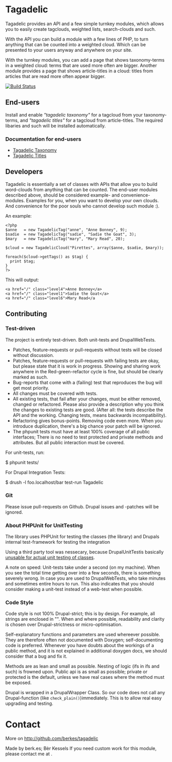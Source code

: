 # Tagadelic #
Tagadelic provides an API and a few simple turnkey modules, which allows you to easily create tagclouds, weighted lists, search-clouds and such.

With the API you can build a module with a few lines of PHP, to turn anything that can be counted into a weighted cloud. Which can be presented to your users anyway and anywhere on your site.

With the turnkey modules, you can add a page that shows taxonomy-terms in a weighted cloud: terms that are used more often are bigger. Another module provides a page that shows article-titles in a cloud: titles from articles that are read more often appear bigger.

[![Build Status](https://travis-ci.org/berkes/tagadelic.png?branch=develop)](https://travis-ci.org/berkes/tagadelic)

## End-users ##
Install and enable _"tagadelic taxonomy"_ for a tagcloud from your
taxonomy-terms, and _"tagadelic titles"_ for a tagcloud from
article-titles. The required libaries and such will be installed
automatically.

### Documentation for end-users ###

* [Tagadelic Taxonomy](https://github.com/berkes/tagadelic/wiki/Tagadelic-Taxonomy)
* [Tagadelic Titles](https://github.com/berkes/tagadelic/wiki/Tagadelic-Titles)

## Developers ##

Tagadelic is essentially a set of classes with APIs that allow you to
build word-clouds from anything that can be counted. The end-user
modules described above, should be considered example- and
convenience-modules. Examples for you, when you want to develop your own
clouds. And convenience for the poor souls who cannot develop such
module :).

An example:

    <?php
    $anne   = new TagadelicTag("anne", "Anne Bonney", 9);
    $sadie  = new TagadelicTag("sadie", "Sadie the Goat", 3);
    $mary   = new TagadelicTag("mary", "Mary Read", 20);

    $cloud = new TagadelicCloud("Pirettes", array($anne, $sadie, $mary));

    foreach($cloud->getTags() as $tag) {
      print $tag;
    }
    ?>

This will output:

    <a href="/" class="level4">Anne Bonney</a>
    <a href="/" class="level1">Sadie the Goat</a>
    <a href="/" class="level6">Mary Read</a

## Contributing ##

### Test-driven ###
The project is entirely test-driven. Both unit-tests and DrupalWebTests.

* Patches, feature-requests or pull-requests without tests will be closed without discussion.
* Patches, feature-requests or pull-requests with failing tests are okay, but please state that it is work in progress. Showing and sharing work anywhere in the Red-green-refactor cycle is fine, but should be clearly marked as such.
* Bug-reports that come with a (failing) test that reproduces the bug will get most priority.
* All changes must be covered with tests.
* All existing tests, that fail after your changes, must be either removed, changed or refactored. Please also provide a description why you think the changes to existing tests are good. (After all: the tests describe the API and the working. Changing tests, means backwards incompatibility).
* Refactoring gives bonus-points. Removing code even more. When you introduce duplication, there's a big chance your patch will be ignored.
* The phpunit tests must have at least 100% coverage of all public interfaces; There is no need to test protected and private methods and attributes. But all public interaction must be covered.

For unit-tests, run:

   $ phpunit tests/

For Drupal Integration Tests:

   $ drush -l foo.localhost/bar test-run Tagadelic

### Git ###

Please issue pull-requests on Github. Drupal issues and -patches will be
ignored.

### About PHPUnit for UnitTesting ###
The library uses PHPUnit for testing the classes (the library) and
Drupals internal test-framework for testing the integration 

Using a third party tool was nessecary, because DrupalUnitTestis basically
[unusable for actual unit testing of classes](http://stackoverflow.com/a/6046100/73673).

A note on speed: Unit-tests take under a second (on my machine). When you
see the total time getting over into a few seconds, there is something
severely wrong. In case you are used to DrupalWebTests, who take minutes
and sometimes entire hours to run. This also indicates that you should
consider making a unit-test instead of a web-test when possible.

### Code Style ###
Code style is not 100% Drupal-strict; this is by design. For example,
all strings are enclosed in "".  When and where possible, readability 
and clarity is chosen over Drupal-strictness or micro-optimisation.

Self-explanatory functions and parameters are used whereever possible.
They are therefore often not documented with Doxygen; self-documenting code is
preferred. Whenever you have doubts about the workings of a public method,
and it is not explained in additional doxygen docs, we should consider
that a bug and fix it.

Methods are as lean and small as possible. Nesting of logic (ifs in ifs
and such) is frowned upon. Public api is as small as possible; private
or protected is the default, unless we have real cases where the method
must be exposed.

Drupal is wrapped in a DrupalWrapper Class. So our code does not call
any Drupal-function (like `check_plain()`)immediately. This is to allow
real easy upgrading and testing.

# Contact #
More on http://github.com/berkes/tagadelic

Made by berk.es; Bèr Kessels
If you need custom work for this module, please contact me at <ber at
webschuur dot com>.
